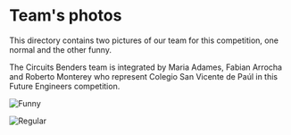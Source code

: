Team's photos
====

This directory contains two pictures of our team for this competition, one normal and the other funny.

The Circuits Benders team is integrated by Maria Adames, Fabian Arrocha and Roberto Monterey who represent Colegio San Vicente de Paúl in this Future Engineers competition.

![Funny](https://github.com/user-attachments/assets/c266ea73-f043-451e-98c4-7bc2d064dcd5)

![Regular](https://github.com/user-attachments/assets/4da53690-e466-4662-b531-823c8510e629)

